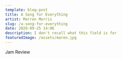 ```yaml
---
template: blog-post
title: A Song for Everything
artist: Marren Morris
slug: /a-song-for-everything
date: 2020-09-25 14:06
description: I don't recall what this field is for
featuredImage: /assets/maren.jpg
---
```

Jam Review